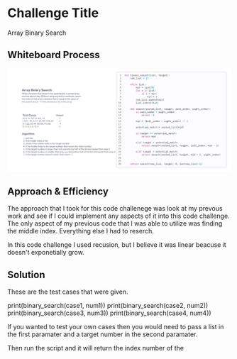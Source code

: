 # Challenge Title
Array Binary Search

## Whiteboard Process
![White Board](./401-code-challenge-03.JPG)

## Approach & Efficiency
<!-- What approach did you take? Why? What is the Big O space/time for this approach? -->
The approach that I took for this code challenege was look at my prevous work and see if I could implement any aspects of it into this code challenge. The only aspect of my previous code that I was able to utilize was finding the middle index. Everything else I had to reserch.

In this code challenge I used recusion, but I believe it was linear beacuse it doesn't exponetially grow. 

## Solution
These are the test cases that were given.

print(binary_search(case1, num1))
print(binary_search(case2, num2))
print(binary_search(case3, num3))
print(binary_search(case4, num4))

If you wanted to test your own cases then you would need to pass a list in the first paramater and a target number in the second paramater.

Then run the script and it will return the index number of the 